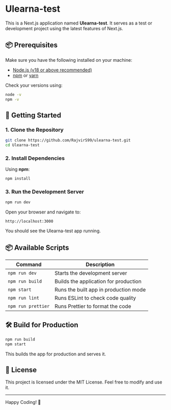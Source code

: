 # Ulearna-test

This is a Next.js application named **Ulearna-test**. It serves as a test or development project using the latest features of Next.js.

## 📦 Prerequisites

Make sure you have the following installed on your machine:

- [Node.js (v18 or above recommended)](https://nodejs.org/)
- [npm](https://www.npmjs.com/) or [yarn](https://yarnpkg.com/)

Check your versions using:

```bash
node -v
npm -v
```

## 🚀 Getting Started

### 1. Clone the Repository

```bash
git clone https://github.com/RajvirS99/ulearna-test.git
cd Ulearna-test
```

### 2. Install Dependencies

Using **npm**:

```bash
npm install
```

### 3. Run the Development Server

```bash
npm run dev
```

Open your browser and navigate to:

```
http://localhost:3000
```

You should see the Ulearna-test app running.

## 📦 Available Scripts

| Command             | Description                            |
|---------------------|----------------------------------------|
| `npm run dev`       | Starts the development server          |
| `npm run build`     | Builds the application for production  |
| `npm start`         | Runs the built app in production mode  |
| `npm run lint`      | Runs ESLint to check code quality      |
| `npm run prettier`  | Runs Prettier to format the code       |

## 🛠 Build for Production

```bash
npm run build
npm start
```

This builds the app for production and serves it.

## 📄 License

This project is licensed under the MIT License. Feel free to modify and use it.

---

Happy Coding! 🚀